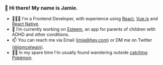 ### 👋 Hi there! My name is Jamie.

- 👨🏼‍💻 I'm a Frontend Developer, with experience using [React](https://reactjs.org), [Vue.js](https://v3.vuejs.org) and [React Native](https://reactnative.dev).
- 🔭 I’m currently working on [Esteem](https://apps.apple.com/app/apple-store/id1481086419), an app for parents of children with ADHD and other conditions.
- 📫 You can reach me via Email ([jmie@hey.com](mailto:jmie@hey.com)) or DM me on Twitter ([@jgmcelwain](https://twitter.com/jgmcelwain)).
- 🚶‍♂️ In my spare time I'm usually found wandering outside [catching Pokémon](https://pokemongolive.com).
